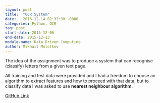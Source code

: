 ```yaml
---
layout: post
title:  "OCR System"
date:   2016-12-14 02:32:00 -0000
categories: Python, OCR
tag: post
start-date: 2015-12-06
end-date: 2015-12-13
module-name: Data Driven Computing
author: Mikhail Molotkov
---
```


The idea of the assignment was to produce a system that can recognise (classify) letters from a given text page.

All training and test data were provided and I had a freedom to choose an algorithm to extract features and how to proceed with that data,
but to classify data I was asked to use **nearest neighbour algorithm**.


[GitHub Link][link-to]

[link-to]: https://github.com/MikhailMS/OCR_System
